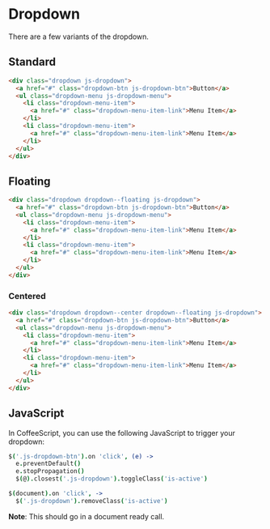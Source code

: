 Dropdown
========

There are a few variants of the dropdown.

Standard
--------

```html
<div class="dropdown js-dropdown">
  <a href="#" class="dropdown-btn js-dropdown-btn">Button</a>
  <ul class="dropdown-menu js-dropdown-menu">
    <li class="dropdown-menu-item">
      <a href="#" class="dropdown-menu-item-link">Menu Item</a>
    </li>
    <li class="dropdown-menu-item">
      <a href="#" class="dropdown-menu-item-link">Menu Item</a>
    </li>
  </ul>
</div>
```

Floating
--------

```html
<div class="dropdown dropdown--floating js-dropdown">
  <a href="#" class="dropdown-btn js-dropdown-btn">Button</a>
  <ul class="dropdown-menu js-dropdown-menu">
    <li class="dropdown-menu-item">
      <a href="#" class="dropdown-menu-item-link">Menu Item</a>
    </li>
    <li class="dropdown-menu-item">
      <a href="#" class="dropdown-menu-item-link">Menu Item</a>
    </li>
  </ul>
</div>
```

### Centered

```html
<div class="dropdown dropdown--center dropdown--floating js-dropdown">
  <a href="#" class="dropdown-btn js-dropdown-btn">Button</a>
  <ul class="dropdown-menu js-dropdown-menu">
    <li class="dropdown-menu-item">
      <a href="#" class="dropdown-menu-item-link">Menu Item</a>
    </li>
    <li class="dropdown-menu-item">
      <a href="#" class="dropdown-menu-item-link">Menu Item</a>
    </li>
  </ul>
</div>
```

JavaScript
----------

In CoffeeScript, you can use the following JavaScript to trigger your dropdown:

```coffeescript
$('.js-dropdown-btn').on 'click', (e) ->
  e.preventDefault()
  e.stopPropagation()
  $(@).closest('.js-dropdown').toggleClass('is-active')

$(document).on 'click', ->
  $('.js-dropdown').removeClass('is-active')
```

**Note**: This should go in a document ready call.

